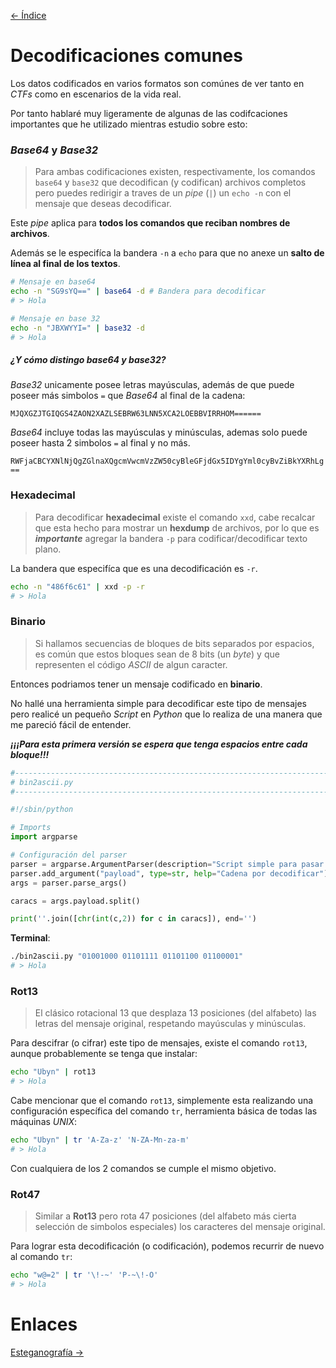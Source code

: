 [<- Índice](../Pentesting.md)
# Decodificaciones comunes

Los datos codificados en varios formatos son comúnes de ver tanto en *CTFs* como en escenarios de la vida real.

Por tanto hablaré muy ligeramente de algunas de las codifcaciones importantes que he utilizado mientras estudio sobre esto:

### *Base64* y *Base32*

> Para ambas codificaciones existen, respectivamente, los comandos `base64` y `base32` que decodifican (y codifican) archivos completos pero puedes redirigir a traves de un *pipe* (`|`) un `echo -n` con el mensaje que deseas decodificar.

Este *pipe* aplica para **todos los comandos que reciban nombres de archivos**.

Además se le especifíca la bandera `-n` a `echo` para que no anexe un **salto de línea al final de los textos**.

```bash
# Mensaje en base64
echo -n "SG9sYQ==" | base64 -d # Bandera para decodificar
# > Hola

# Mensaje en base 32
echo -n "JBXWYYI=" | base32 -d
# > Hola
```

##### ¿Y cómo distingo *base64* y *base32*?

*Base32* unicamente posee letras mayúsculas, además de que puede poseer más simbolos `=` que *Base64* al final de la cadena:

`MJQXGZJTGIQGS4ZAON2XAZLSEBRW63LNN5XCA2LOEBBVIRRHOM======`

*Base64* incluye todas las mayúsculas y minúsculas, ademas solo puede poseer hasta 2 simbolos `=` al final y no más.

`RWFjaCBCYXNlNjQgZGlnaXQgcmVwcmVzZW50cyBleGFjdGx5IDYgYml0cyBvZiBkYXRhLg==`

### Hexadecimal

> Para decodificar **hexadecimal** existe el comando `xxd`, cabe recalcar que esta hecho para mostrar un **hexdump** de archivos, por lo que es ***importante*** agregar la bandera `-p` para codificar/decodificar texto plano.

La bandera que especifíca que es una decodificación es `-r`.

```bash
echo -n "486f6c61" | xxd -p -r
# > Hola
```

### Binario

> Si hallamos secuencias de bloques de bits separados por espacios, es común que estos bloques sean de 8 bits (un *byte*) y que representen el código *ASCII* de algun caracter.

Entonces podriamos tener un mensaje codificado en **binario**.

No hallé una herramienta simple para decodificar este tipo de mensajes pero realicé un pequeño *Script* en *Python* que lo realiza de una manera que me pareció fácil de entender.

***¡¡¡Para esta primera versión se espera que tenga espacios entre cada bloque!!!***

```python
#----------------------------------------------------------------------
# bin2ascii.py
#----------------------------------------------------------------------

#!/sbin/python

# Imports
import argparse

# Configuración del parser
parser = argparse.ArgumentParser(description="Script simple para pasar binario a hexadecimal")
parser.add_argument("payload", type=str, help="Cadena por decodificar")
args = parser.parse_args()

caracs = args.payload.split()

print(''.join([chr(int(c,2)) for c in caracs]), end='')
```

**Terminal**:

```bash
./bin2ascii.py "01001000 01101111 01101100 01100001"
# > Hola
```

### Rot13

> El clásico rotacional 13 que desplaza 13 posiciones (del alfabeto) las letras del mensaje original, respetando mayúsculas y minúsculas.

Para descifrar (o cifrar) este tipo de mensajes, existe el comando `rot13`, aunque probablemente se tenga que instalar:

```bash
echo "Ubyn" | rot13
# > Hola
```

Cabe mencionar que el comando `rot13`, simplemente esta realizando una configuración específica del comando `tr`, herramienta básica de todas las máquinas *UNIX*:

```bash
echo "Ubyn" | tr 'A-Za-z' 'N-ZA-Mn-za-m'
# > Hola
```

Con cualquiera de los 2 comandos se cumple el mismo objetivo.

### Rot47

> Similar a **Rot13** pero rota 47 posiciones (del alfabeto más cierta selección de simbolos especiales) los caracteres del mensaje original.

Para lograr esta decodificación (o codificación), podemos recurrir de nuevo al comando `tr`:

```bash
echo "w@=2" | tr '\!-~' 'P-~\!-O'
# > Hola
```

# Enlaces

[Esteganografía ->](Esteganografia.md)